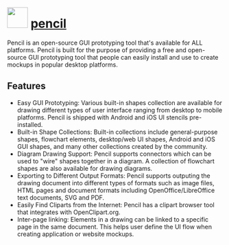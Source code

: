 # <img src="https://cdn.jsdelivr.net/gh/chocolatey-community/chocolatey-packages@84de0b5c5cabccb49ac162656ad38a42e5007428/icons/pencil.png" width="48" height="48"/> [pencil](https://chocolatey.org/packages/pencil)

Pencil is an open-source GUI prototyping tool that's available for ALL platforms.
Pencil is built for the purpose of providing a free and open-source GUI prototyping tool that people can easily install and use to create mockups in popular desktop platforms.

## Features

* Easy GUI Prototyping: Various built-in shapes collection are available for drawing different types of user interface ranging from desktop to mobile platforms. Pencil is shipped with Android and iOS UI stencils pre-installed.
* Built-in Shape Collections: Built-in collections include general-purpose shapes, flowchart elements, desktop/web UI shapes, Android and iOS GUI shapes, and many other collections created by the community.
* Diagram Drawing Support: Pencil supports connectors which can be used to "wire" shapes together in a diagram. A collection of flowchart shapes are also available for drawing diagrams.
* Exporting to Different Output Formats: Pencil supports outputing the drawing document into different types of formats such as image files, HTML pages and document formats including OpenOffice/LibreOffice text documents, SVG and PDF.
* Easily Find Cliparts from the Internet: Pencil has a clipart browser tool that integrates with OpenClipart.org.
* Inter-page linking: Elements in a drawing can be linked to a specific page in the same document. This helps user define the UI flow when creating application or website mockups.
